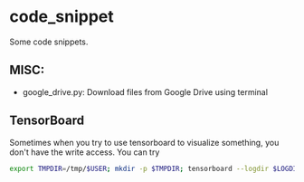 # code_snippet
Some code snippets.

## MISC:
- google_drive.py: Download files from Google Drive using terminal

## TensorBoard
Sometimes when you try to use tensorboard to visualize something, you don't have the write access. You can try
```bash
export TMPDIR=/tmp/$USER; mkdir -p $TMPDIR; tensorboard --logdir $LOGDIR
```
